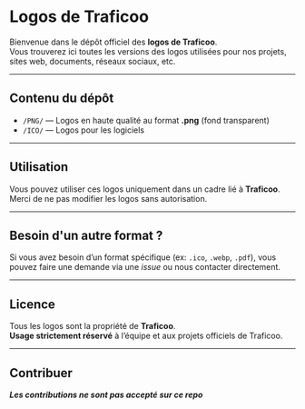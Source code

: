 # Logos de Traficoo

Bienvenue dans le dépôt officiel des **logos de Traficoo**.  
Vous trouverez ici toutes les versions des logos utilisées pour nos projets, sites web, documents, réseaux sociaux, etc.

---

## Contenu du dépôt

- `/PNG/` — Logos en haute qualité au format **.png** (fond transparent)
- `/ICO/` — Logos pour les logiciels

---

## Utilisation

Vous pouvez utiliser ces logos uniquement dans un cadre lié à **Traficoo**.  
Merci de ne pas modifier les logos sans autorisation.

---

## Besoin d'un autre format ?

Si vous avez besoin d’un format spécifique (ex: `.ico`, `.webp`, `.pdf`), vous pouvez faire une demande via une *issue* ou nous contacter directement.

---

## Licence

Tous les logos sont la propriété de **Traficoo**.  
**Usage strictement réservé** à l’équipe et aux projets officiels de Traficoo.

---

## Contribuer

***Les contributions ne sont pas accepté sur ce repo***
